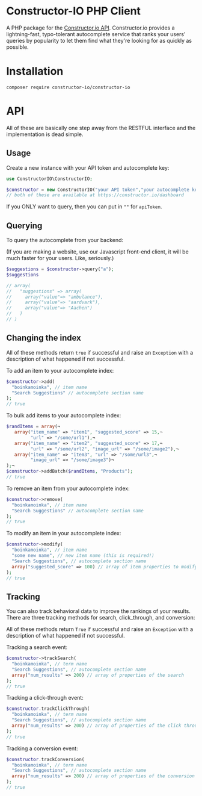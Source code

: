Constructor-IO PHP Client
=====

A PHP package for the [Constructor.io API](http://constructor.io/docs).  Constructor.io provides a lightning-fast, typo-tolerant autocomplete service that ranks your users' queries by popularity to let them find what they're looking for as quickly as possible.

Installation
===

    composer require constructor-io/constructor-io

API
===

All of these are basically one step away from the RESTFUL interface and the implementation is dead simple.

Usage
---

Create a new instance with your API token and autocomplete key:

```php
use ConstructorIO\ConstructorIO;

$constructor = new ConstructorIO("your API token","your autocomplete key")
// both of these are available at https://constructor.io/dashboard
```

If you ONLY want to query, then you can put in `""` for `apiToken`.

Querying
---

To query the autocomplete from your backend:

(If you are making a website, use our Javascript front-end client, it will be much faster for your users. Like, seriously.)

```php
$suggestions = $constructor->query("a");
$suggestions

// array(
//   "suggestions" => array(
//     array("value"=> "ambulance"),
//     array("value"=> "aardvark"),
//     array("value"=> "Aachen")
//   )
// )
```

Changing the index
---

All of these methods return `true` if successful and raise an `Exception` with a description of what happened if not successful.

To add an item to your autocomplete index:

```php
$constructor->add(
  "boinkamoinka", // item name
  "Search Suggestions" // autocomplete section name
);
// true
```

To bulk add items to your autocomplete index:

```php
$randItems = array(¬
   array("item_name" => "item1", "suggested_score" => 15,¬
         "url" => "/some/url1"),¬
   array("item_name" => "item2", "suggested_score" => 17,¬
         "url" => "/some/url2", "image_url" => "/some/image2"),¬
   array("item_name" => "item3", "url" => "/some/url3",¬
         "image_url" => "/some/image3")¬
);¬
$constructor->addBatch($randItems, "Products");
// true
```

To remove an item from your autocomplete index:

```php
$constructor->remove(
  "boinkamoinka", // item name
  "Search Suggestions" // autocomplete section name
);
// true
```

To modify an item in your autocomplete index:

```php
$constructor->modify(
  "boinkamoinka", // item name
  "some new name", // new item name (this is required!)
  "Search Suggestions", // autocomplete section name
  array("suggested_score" => 100) // array of item properties to modify
);
// true
```

Tracking
---

You can also track behavioral data to improve the rankings of your results.  There are three tracking methods for search, click_through, and conversion:

All of these methods return `True` if successful and raise an `Exception` with a description of what happened if not successful.

Tracking a search event:

```php
$constructor->trackSearch(
  "boinkamoinka", // term name
  "Search Suggestions", // autocomplete section name
  array("num_results" => 200) // array of properties of the search
);
// true
```

Tracking a click-through event:

```php
$constructor.trackClickThrough(
  "boinkamoinka", // term name
  "Search Suggestions", // autocomplete section name
  array("num_results" => 200) // array of properties of the click through
);
// true
```

Tracking a conversion event:

```php
$constructor.trackConversion(
  "boinkamoinka", // term name
  "Search Suggestions", // autocomplete section name
  array("num_results" => 200) // array of properties of the conversion
);
// true
```

